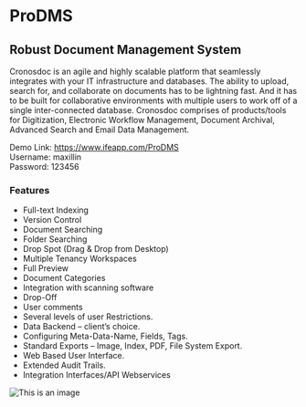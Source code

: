 # ProDMS
## Robust Document Management System

Cronosdoc is an agile and highly scalable platform that seamlessly integrates with your IT infrastructure and databases. The ability to upload, search for, and collaborate on documents has to be lightning fast. And it has to be built for collaborative environments with multiple users to work off of a single inter-connected database.
Cronosdoc comprises of products/tools for Digitization, Electronic Workflow Management, Document Archival, Advanced Search and Email Data Management.

Demo Link: https://www.ifeapp.com/ProDMS<br>
Username: maxillin<br>
Password: 123456

### Features

- Full-text Indexing
- Version Control
- Document Searching
- Folder Searching
- Drop Spot (Drag & Drop from Desktop)
- Multiple Tenancy Workspaces
- Full Preview
- Document Categories 
- Integration with scanning software
- Drop-Off
- User comments
- Several levels of user Restrictions.
- Data Backend – client’s choice.
- Configuring Meta-Data-Name, Fields, Tags.
- Standard Exports – Image, Index, PDF, File System Export.
- Web Based User Interface.
- Extended Audit Trails.
- Integration Interfaces/API Webservices


![This is an image](https://www.ifeapp.com/prodms.PNG)
